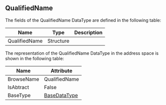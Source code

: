 <!-- datatype -->
## QualifiedName
<!-- end of description -->
The fields of the QualifiedName DataType are defined in the following table:  

|Name|Type|Description|
|---|---|---|
|QualifiedName|Structure||

The representation of the QualifiedName DataType in the address space is shown in the following table:  

|Name|Attribute|
|---|---|
|BrowseName|QualifiedName|
|IsAbtract|False|
|BaseType|[BaseDataType](../../../Part3/DataTypes/BaseDataType/readme.md)|

